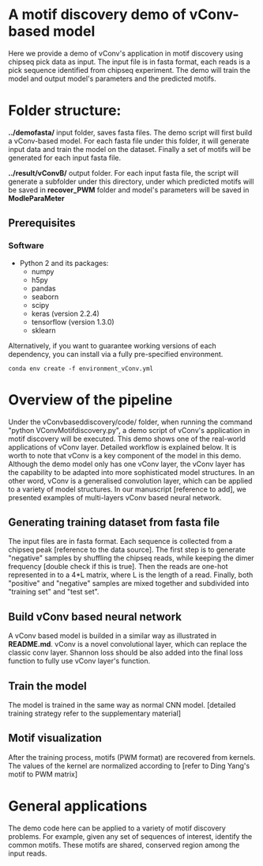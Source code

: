 # A motif discovery demo of vConv-based model

Here we provide a demo of vConv's application in motif discovery using chipseq pick data as input. The input file is in fasta format, each reads is a pick sequence identified from chipseq experiment. The demo will train the model and output model's parameters and the predicted motifs.


# Folder structure:


**../demofasta/**  input folder, saves fasta files. The demo script will first build a vConv-based model. For each fasta file under this folder, it will generate input data and train the model on the dataset. Finally a set of motifs will be generated for each input fasta file. 


**../result/vConvB/** output folder. For each input fasta file, the script will generate a subfolder under this directory, under which predicted motifs will be saved in **recover_PWM** folder and model's parameters will be saved in **ModleParaMeter**


## Prerequisites

### Software

- Python 2 and its packages:
  - numpy
  - h5py
  - pandas
  - seaborn
  - scipy
  - keras (version 2.2.4)
  - tensorflow (version 1.3.0)
  - sklearn

Alternatively, if you want to guarantee working versions of each dependency, you can install via a fully pre-specified environment.
```{bash}
conda env create -f environment_vConv.yml
```

# Overview of the pipeline

Under the vConvbaseddiscovery/code/ folder, when running the command "python VConvMotifdiscovery.py", a demo script of vConv's application in motif discovery will be executed. This demo shows one of the real-world applications of vConv layer. Detailed workflow is explained below. It is worth to note that vConv is a key component of the model in this demo. Although the demo model only has one vConv layer, the vConv layer has the capability to be adapted into more sophisticated model structures. In an other word, vConv is a generalised convolution layer, which can be applied to a variety of model structures. In our manuscript [reference to add], we presented examples of multi-layers vConv based neural network.    


## Generating training dataset from fasta file

The input files are in fasta format. Each sequence is collected from a chipseq peak [reference to the data source]. The first step is to generate "negative" samples by shuffling the chipseq reads, while keeping the dimer frequency [double check if this is true]. Then the reads are one-hot represented in to a 4*L matrix, where L is the length of a read. Finally, both "positive" and "negative" samples are mixed together and subdivided into "training set" and "test set".  

## Build vConv based neural network

A vConv based model is builded in a similar way as illustrated in **README.md**. vConv is a novel convolutional layer, which can replace the classic conv layer. Shannon loss should be also added into the final loss function to fully use vConv layer's function. 

## Train the model

The model is trained in the same way as normal CNN model. [detailed training strategy refer to the supplementary material]

## Motif visualization

After the training process, motifs (PWM format) are recovered from kernels. The values of the kernel are normalized according to [refer to Ding Yang's motif to PWM matrix]

# General applications

The demo code here can be applied to a variety of motif discovery problems. For example, given any set of sequences of interest, identify the common motifs. These motifs are shared, conserved region among the input reads.  





#
